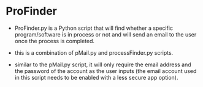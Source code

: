 # ProFinder

* ProFinder.py is a Python script that will find whether a specific program/software is in process or not and will send an email to the user once the process is completed.

* this is a combination of pMail.py and processFinder.py scripts.

* similar to the pMail.py script, it will only require the email address and the password of the account as the user inputs (the email account used in this script needs to be enabled with a less secure app option).
